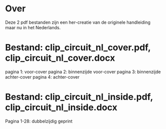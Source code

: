 # Over
Deze 2 pdf bestanden zijn een her-creatie van de originele handleiding maar nu in het Nederlands.

# Bestand: clip_circuit_nl_cover.pdf, clip_circuit_nl_cover.docx
pagina 1: voor-cover
pagina 2: binnenzijde voor-cover
pagina 3: binnenzijde achter-cover
pagina 4: achter-cover

# Bestand: clip_circuit_nl_inside.pdf, clip_circuit_nl_inside.docx
Pagina 1-28: dubbelzijdig geprint